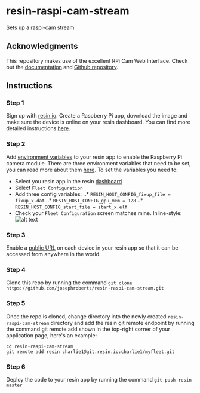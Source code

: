 # resin-raspi-cam-stream
Sets up a raspi-cam stream

## Acknowledgments
This repository makes use of the excellent RPi Cam Web Interface. Check out the [documentation](http://elinux.org/RPi-Cam-Web-Interface) and [Github repository](https://github.com/silvanmelchior/RPi_Cam_Web_Interface).

## Instructions
### Step 1
Sign up with [resin.io](http://resin.io). Create a Raspberry Pi app, download the image and make sure the device is online on your resin dashboard. You can find more detailed instructions [here](http://docs.resin.io/raspberrypi/nodejs/getting-started/).

### Step 2
Add [environment variables](http://docs.resin.io/management/env-vars/) to your resin app to enable the Raspberry Pi camera module. There are three environment variables that need to be set, you can read more about them [here](http://docs.resin.io/hardware/i2c-and-spi/#raspberry-pi-camera-module). To set the variables you need to:
* Select you resin app in the resin [dashboard](https://dashboard.resin.io)
* Select `Fleet Configuration`
* Add three config variables:
..* `RESIN_HOST_CONFIG_fixup_file = fixup_x.dat`
..* `RESIN_HOST_CONFIG_gpu_mem = 128`
..* `RESIN_HOST_CONFIG_start_file = start_x.elf`
* Check your `Fleet Configuration` screen matches mine.
Inline-style: 
![alt text](https://github.com/josephroberts/resin-raspi-cam-stream/Docs/env_vars.png)

### Step 3
Enable a [public URL](http://docs.resin.io/management/devices/#enable-public-device-url) on each device in your resin app so that it can be accessed from anywhere in the world.

### Step 4
Clone this repo by running the command `git clone https://github.com/josephroberts/resin-raspi-cam-stream.git`

### Step 5
Once the repo is cloned, change directory into the newly created `resin-raspi-cam-stream` directory and add the resin git remote endpoint by running the command git remote add shown in the top-right corner of your application page, here's an example:
```
cd resin-raspi-cam-stream
git remote add resin charlie1@git.resin.io:charlie1/myfleet.git
```

### Step 6
Deploy the code to your resin app by running the command `git push resin master`